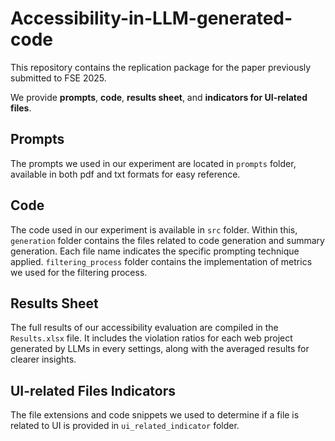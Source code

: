# Accessibility-in-LLM-generated-code

This repository contains the replication package for the paper previously submitted to FSE 2025.

We provide **prompts**, **code**, **results sheet**, and **indicators for UI-related files**.


## Prompts
The prompts we used in our experiment are located in `prompts` folder, available in both pdf and txt formats for easy reference.

## Code
The code used in our experiment is available in `src` folder. Within this, `generation` folder contains the files related to code generation and summary generation. Each file name indicates the specific prompting technique applied. `filtering_process` folder contains the implementation of metrics we used for the filtering process. 

## Results Sheet
The full results of our accessibility evaluation are compiled in the `Results.xlsx` file. It includes the violation ratios for each web project generated by LLMs in every settings, along with the averaged results for clearer insights.

## UI-related Files Indicators
The file extensions and code snippets we used to determine if a file is related to UI is provided in `ui_related_indicator` folder.
